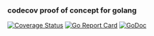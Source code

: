 ### codecov proof of concept for golang

[![Coverage Status](https://codecov.io/gh/charlesakalugwu/codecov/branch/master/graph/badge.svg)](https://codecov.io/gh/charlesakalugwu/codecov)
[![Go Report Card](https://goreportcard.com/badge/github.com/charlesakalugwu/codecov)](https://goreportcard.com/report/github.com/charlesakalugwu/codecov)
[![GoDoc](https://godoc.org/github.com/charlesakalugwu/codecov?status.svg)](https://godoc.org/github.com/charlesakalugwu/codecov)

